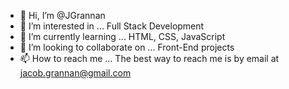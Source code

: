 - 👋 Hi, I’m @JGrannan
- 👀 I’m interested in ... Full Stack Development
- 🌱 I’m currently learning ... HTML, CSS, JavaScript
- 💞️ I’m looking to collaborate on ... Front-End projects
- 📫 How to reach me ... The best way to reach me is by email at jacob.grannan@gmail.com

<!---
JGrannan/JGrannan is a ✨ special ✨ repository because its `README.md` (this file) appears on your GitHub profile.
You can click the Preview link to take a look at your changes.
--->
